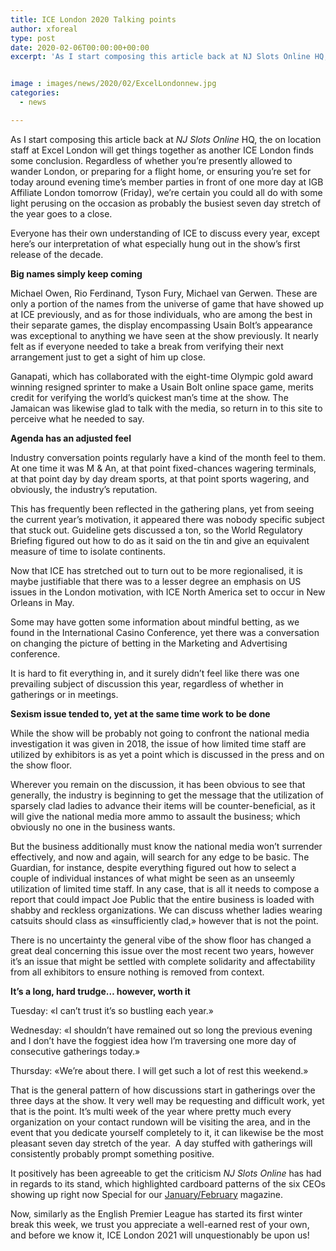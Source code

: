 ```yaml
---
title: ICE London 2020 Talking points
author: xforeal 
type: post
date: 2020-02-06T00:00:00+00:00
excerpt: 'As I start composing this article back at NJ Slots Online HQ, the on location staff at Excel London will get things together as another ICE London goes to a close '


image : images/news/2020/02/ExcelLondonnew.jpg
categories:
  - news

---
```

As I start composing this article back at _NJ Slots Online_ HQ, the on location staff at Excel London will get things together as another ICE London finds some conclusion. Regardless of whether you&#8217;re presently allowed to wander London, or preparing for a flight home, or ensuring you&#8217;re set for today around evening time&#8217;s member parties in front of one more day at IGB Affiliate London tomorrow (Friday), we&#8217;re certain you could all do with some light perusing on the occasion as probably the busiest seven day stretch of the year goes to a close.

Everyone has their own understanding of ICE to discuss every year, except here&#8217;s our interpretation of what especially hung out in the show&#8217;s first release of the decade.

**Big names simply keep coming**

Michael Owen, Rio Ferdinand, Tyson Fury, Michael van Gerwen. These are only a portion of the names from the universe of game that have showed up at ICE previously, and as for those individuals, who are among the best in their separate games, the display encompassing Usain Bolt&#8217;s appearance was exceptional to anything we have seen at the show previously. It nearly felt as if everyone needed to take a break from verifying their next arrangement just to get a sight of him up close.

Ganapati, which has collaborated with the eight-time Olympic gold award winning resigned sprinter to make a Usain Bolt online space game, merits credit for verifying the world&#8217;s quickest man&#8217;s time at the show. The Jamaican was likewise glad to talk with the media, so return in to this site to perceive what he needed to say.

**Agenda has an adjusted feel**

Industry conversation points regularly have a kind of the month feel to them. At one time it was M & An, at that point fixed-chances wagering terminals, at that point day by day dream sports, at that point sports wagering, and obviously, the industry&#8217;s reputation.

This has frequently been reflected in the gathering plans, yet from seeing the current year&#8217;s motivation, it appeared there was nobody specific subject that stuck out. Guideline gets discussed a ton, so the World Regulatory Briefing figured out how to do as it said on the tin and give an equivalent measure of time to isolate continents.

Now that ICE has stretched out to turn out to be more regionalised, it is maybe justifiable that there was to a lesser degree an emphasis on US issues in the London motivation, with ICE North America set to occur in New Orleans in May.

Some may have gotten some information about mindful betting, as we found in the International Casino Conference, yet there was a conversation on changing the picture of betting in the Marketing and Advertising conference.

It is hard to fit everything in, and it surely didn&#8217;t feel like there was one prevailing subject of discussion this year, regardless of whether in gatherings or in meetings.

**Sexism issue tended to, yet at the same time work to be done**

While the show will be probably not going to confront the national media investigation it was given in 2018, the issue of how limited time staff are utilized by exhibitors is as yet a point which is discussed in the press and on the show floor.

Wherever you remain on the discussion, it has been obvious to see that generally, the industry is beginning to get the message that the utilization of sparsely clad ladies to advance their items will be counter-beneficial, as it will give the national media more ammo to assault the business; which obviously no one in the business wants.

But the business additionally must know the national media won&#8217;t surrender effectively, and now and again, will search for any edge to be basic. The Guardian, for instance, despite everything figured out how to select a couple of individual instances of what might be seen as an unseemly utilization of limited time staff. In any case, that is all it needs to compose a report that could impact Joe Public that the entire business is loaded with shabby and reckless organizations. We can discuss whether ladies wearing catsuits should class as &#171;insufficiently clad,&#187; however that is not the point. &nbsp;

There is no uncertainty the general vibe of the show floor has changed a great deal concerning this issue over the most recent two years, however it&#8217;s an issue that might be settled with complete solidarity and affectability from all exhibitors to ensure nothing is removed from context.

**It&#8217;s a long, hard trudge&#8230; however, worth it**

Tuesday: &#171;I can&#8217;t trust it&#8217;s so bustling each year.&#187;

Wednesday: &#171;I shouldn&#8217;t have remained out so long the previous evening and I don&#8217;t have the foggiest idea how I&#8217;m traversing one more day of consecutive gatherings today.&#187;

Thursday: &#171;We&#8217;re about there. I will get such a lot of rest this weekend.&#187;

That is the general pattern of how discussions start in gatherings over the three days at the show. It very well may be requesting and difficult work, yet that is the point. It&#8217;s multi week of the year where pretty much every organization on your contact rundown will be visiting the area, and in the event that you dedicate yourself completely to it, it can likewise be the most pleasant seven day stretch of the year.&nbsp; A day stuffed with gatherings will consistently probably prompt something positive.

It positively has been agreeable to get the criticism _NJ Slots Online_ has had in regards to its stand, which highlighted cardboard patterns of the six CEOs showing up right now Special for our [January/February][1] magazine.

Now, similarly as the English Premier League has started its first winter break this week, we trust you appreciate a well-earned rest of your own, and before we know it, ICE London 2021 will unquestionably be upon us!

 [1]: #